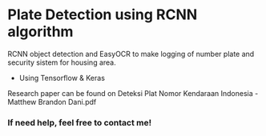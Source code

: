 
# Plate Detection using RCNN algorithm

RCNN object detection and EasyOCR to make logging of number plate and security sistem for housing area.

- Using Tensorflow & Keras 

Research paper can be found on Deteksi Plat Nomor Kendaraan Indonesia - Matthew Brandon Dani.pdf

### If need help, feel free to contact me!
